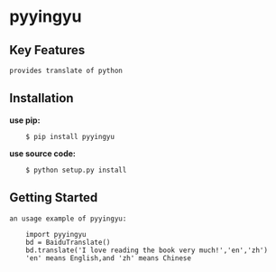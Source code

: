 # pyyingyu
## Key Features
    provides translate of python
## Installation
**use pip:**

        $ pip install pyyingyu

**use source code:**

        $ python setup.py install

## Getting Started

    an usage example of pyyingyu:
    
        import pyyingyu
        bd = BaiduTranslate()
        bd.translate('I love reading the book very much!','en','zh')
        'en' means English,and 'zh' means Chinese
